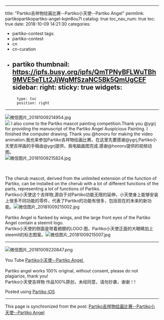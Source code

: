 
---
title: "Partiko吉祥物绘画比赛--Partiko小天使--Partiko Angel"
permlink: partikopartikopartiko-angel-kqm8ou7l
catalog: true
toc_nav_num: true
toc: true
date: 2018-10-09 14:21:30
categories:
- partiko-contest
tags:
- partiko-contest
- cn
- cn-curation
- partiko
thumbnail: https://ipfs.busy.org/ipfs/QmTPNyBFLWuTBh9MVE5eTLt2JjWqMfSzaNC5Bk5QmUgCEF
sidebar:
    right:
        sticky: true
widgets:
    -
        type: toc
        position: right
---


![微信图片_20181009214954.jpg](https://ipfs.busy.org/ipfs/QmTPNyBFLWuTBh9MVE5eTLt2JjWqMfSzaNC5Bk5QmUgCEF)<br>![](https://cdn.steemitimages.com/DQmV6MxBQQiTjxefLmF26AFW8kNWr9a6WJUuwpRrvsRCgPK/ezgif-1-a09936ba101a.gif)
I also come to the Partiko mascot painting competition.Thank you @ygrj for providing the manuscript of the Partiko Angel Auspicious Painting. I finished the computer drawing. Thank you @honoru for making the video animation.我也来参加Partiko吉祥物绘画比赛，在这里先要感谢@ygrj,Partiko小天使吉祥画的手稿由@ygrj提供，我电脑画图完成.感谢@honoru提供的视频动图。<br>![微信图片_20181009215824.jpg](https://ipfs.busy.org/ipfs/QmdL7eemetJTdh62izVtNfUh5JUcYb54qp72skPUK9vAcM)

<br><br>The cherub mascot, derived from the unlimited extension of the function of Partiko, can be installed on the cherub with a lot of different functions of the parts, representing a lot of functions of Partiko.<br>Partiko小天使这个吉祥物,源自于对Partiko功能无限的延伸，小天使身上能够安装上很多不同功能的零件，代表了Partiko的功能有很多，包括现在的未来的新功能。![微信图片_20181009215002.jpg](https://ipfs.busy.org/ipfs/QmNMtg8TkyccReG9abTKm2zjpTLKS7JhNYBnNGKs8QbQEs)
<br><br>Partiko Angel is flanked by wings, and the large front eyes of the Partiko Angel contain a steemit logo.<br>Partiko小天使的侧面是带着翅膀的LOGO 图，Partiko小天使正面的大眼睛加上steemit的标志图案。![微信图片_20181009215007.jpg](https://ipfs.busy.org/ipfs/QmWSWGWwcNdP9JiRco2mPeAxigHesUwZiJ7NxRyAv7GFwf)<hr>![微信图片_20181009220847.png](https://ipfs.busy.org/ipfs/QmRDuh3ZdvSUzRvRJDEjYpqJZ9HB6SaeVtBUcU5zjFwpyK)

You Tube <a href="https://youtu.be/rAcM535Sij0">Partiko小天使--Partiko Angel </a><br><br>
Partiko angel  works 100% original, without consent, please do not plagiarize, thank you!<br>Partiko小天使吉祥物 作品100%原创，未经同意，请勿抄袭，谢谢！!

Posted using [Partiko iOS](https://steemit.com/@partiko-ios)

- - -

This page is synchronized from the post: [Partiko吉祥物绘画比赛--Partiko小天使--Partiko Angel](https://steemit.com/@cherryzz/partikopartikopartiko-angel-kqm8ou7l)
